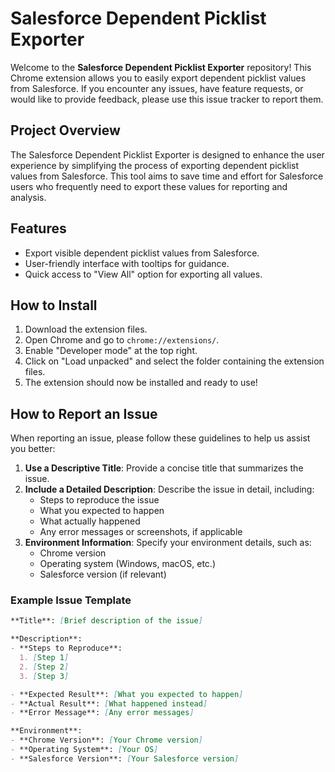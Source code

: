 # Salesforce Dependent Picklist Exporter

Welcome to the **Salesforce Dependent Picklist Exporter** repository! This Chrome extension allows you to easily export dependent picklist values from Salesforce. If you encounter any issues, have feature requests, or would like to provide feedback, please use this issue tracker to report them.

## Project Overview

The Salesforce Dependent Picklist Exporter is designed to enhance the user experience by simplifying the process of exporting dependent picklist values from Salesforce. This tool aims to save time and effort for Salesforce users who frequently need to export these values for reporting and analysis.

## Features

- Export visible dependent picklist values from Salesforce.
- User-friendly interface with tooltips for guidance.
- Quick access to "View All" option for exporting all values.

## How to Install

1. Download the extension files.
2. Open Chrome and go to `chrome://extensions/`.
3. Enable "Developer mode" at the top right.
4. Click on "Load unpacked" and select the folder containing the extension files.
5. The extension should now be installed and ready to use!

## How to Report an Issue

When reporting an issue, please follow these guidelines to help us assist you better:

1. **Use a Descriptive Title**: Provide a concise title that summarizes the issue.
2. **Include a Detailed Description**: Describe the issue in detail, including:
   - Steps to reproduce the issue
   - What you expected to happen
   - What actually happened
   - Any error messages or screenshots, if applicable
3. **Environment Information**: Specify your environment details, such as:
   - Chrome version
   - Operating system (Windows, macOS, etc.)
   - Salesforce version (if relevant)

### Example Issue Template

```markdown
**Title**: [Brief description of the issue]

**Description**:
- **Steps to Reproduce**:
  1. [Step 1]
  2. [Step 2]
  3. [Step 3]

- **Expected Result**: [What you expected to happen]
- **Actual Result**: [What happened instead]
- **Error Message**: [Any error messages]

**Environment**:
- **Chrome Version**: [Your Chrome version]
- **Operating System**: [Your OS]
- **Salesforce Version**: [Your Salesforce version]
